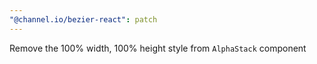 ```yaml
---
"@channel.io/bezier-react": patch
---
```


Remove the 100% width, 100% height style from `AlphaStack` component
